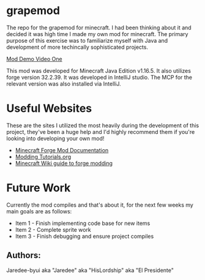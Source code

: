 # grapemod
The repo for the grapemod for minecraft. I had been thinking about it and decided it was high time I made my own 
mod for minecraft. The primary purpose of this exercise was to familiarize myself with Java and development of 
more techincally sophisticated projects. 

[Mod Demo Video One](https://youtu.be/IOLrcFCV3hc)

This mod was developed for Minecraft Java Edition v1.16.5. It also utilizes forge version 32.2.39. 
It was developed in IntelliJ studio. The MCP for the relevant version was also installed via IntelliJ.

# Useful Websites

These are the sites I utilized the most heavily during the development of this project, they've been a huge help
and I'd highly recommend them if you're looking into developing your own mod!
* [Minecraft Forge Mod Documentation](https://docs.minecraftforge.net/en/1.19.x/)
* [Modding Tutorials.org](https://moddingtutorials.org/o16/)
* [Minecraft Wiki guide to forge modding](https://minecraft.fandom.com/wiki/Tutorials/Creating_Forge_mods)

# Future Work

Currently the mod compiles and that's about it, for the next few weeks my main goals are as follows:
* Item 1 - Finish implementing code base for new items
* Item 2 - Complete sprite work
* Item 3 - Finish debugging and ensure project compiles


## Authors:
Jaredee-byui aka "Jaredee" aka "HisLordship" aka "El Presidente"
